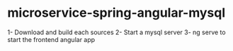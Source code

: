 # microservice-spring-angular-mysql

1- Download and build each sources
2- Start a mysql server
3- ng serve to start the frontend angular app
